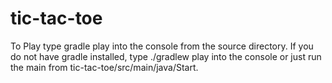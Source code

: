 tic-tac-toe
===========
To Play type gradle play into the console from the source directory. If you do not have gradle installed, type ./gradlew play into the console or just run the main from tic-tac-toe/src/main/java/Start.